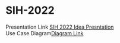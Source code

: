 # SIH-2022
Presentation Link [SIH 2022 Idea Presntation](https://www.canva.com/design/DAE8Jnpl44g/BHZXhz1yU64cwlyGFPHAzA/view?utm_content=DAE8Jnpl44g&utm_campaign=designshare&utm_medium=link2&utm_source=sharebutton)<br>
Use Case Diagram[Diagram Link](https://lucid.app/lucidchart/d3581d4f-1678-4b1f-9c44-e8fab071518d/edit?invitationId=inv_21e59ce2-962d-4d33-ad85-0b5d3c9da13e)
